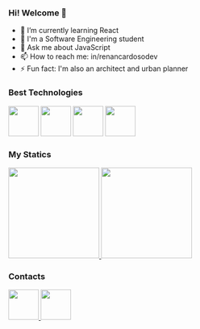 ### Hi! Welcome 👋

- 🌱 I’m currently learning React
- 📖 I'm a Software Engineering student
- 💬 Ask me about JavaScript
- 📫 How to reach me: in/renancardosodev
- ⚡ Fun fact: I'm also an architect and urban planner

### Best Technologies

<div>
  <img src="https://cdn.jsdelivr.net/gh/devicons/devicon/icons/html5/html5-plain-wordmark.svg" width="60" />
  <img src="https://cdn.jsdelivr.net/gh/devicons/devicon/icons/javascript/javascript-plain.svg" width="60" />
  <img src="https://cdn.jsdelivr.net/gh/devicons/devicon/icons/typescript/typescript-plain.svg" width="60" />
  <img src="https://cdn.jsdelivr.net/gh/devicons/devicon/icons/react/react-original.svg" width="60" />
</div>

### My Statics

<div>
  <a href="https://github.com/RenanCardosoDev">
    <img height="180em" src="https://github-readme-stats.vercel.app/api/top-langs/?username=RenanCardosoDev&layout=compact&langs_count=7&theme=dark"/>
    <img height="180em" src="https://github-readme-stats.vercel.app/api?username=RenanCardosoDev&show_icons=true&theme=dark&include_all_commits=true&count_private=true"/>
  </a>
</div>

### Contacts

<div>
  <a href="https://linkedin.com/in/renancardosodev">
    <img src="https://img.shields.io/badge/LinkedIn-0077B5?style=for-the-badge&logo=linkedin&logoColor=white" width="60" />
  </a>
  <a href="https://wa.me/5521982150049">
    <img src="https://img.shields.io/badge/WhatsApp-25D366?style=for-the-badge&logo=whatsapp&logoColor=white" width="60" />
  </a>
</div>

